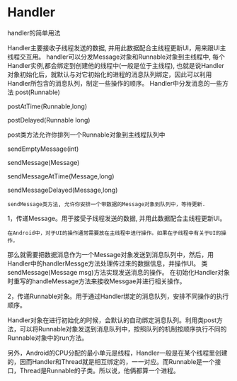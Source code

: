 # Handler
handler的简单用法

Handler主要接收子线程发送的数据, 并用此数据配合主线程更新UI，用来跟UI主线程交互用。
handler可以分发Message对象和Runnable对象到主线程中, 每个Handler实例,都会绑定到创建他的线程中(一般是位于主线程),
也就是说Handler对象初始化后，就默认与对它初始化的进程的消息队列绑定，因此可以利用Handler所包含的消息队列，制定一些操作的顺序。
Handler中分发消息的一些方法
 post(Runnable)

postAtTime(Runnable,long)

postDelayed(Runnable long)

   post类方法允许你排列一个Runnable对象到主线程队列中

sendEmptyMessage(int)

sendMessage(Message)

sendMessageAtTime(Message,long)

sendMessageDelayed(Message,long)

    sendMessage类方法, 允许你安排一个带数据的Message对象到队列中，等待更新.

1，传递Message。用于接受子线程发送的数据, 并用此数据配合主线程更新UI。

    在Android中，对于UI的操作通常需要放在主线程中进行操作。如果在子线程中有关于UI的操作，
那么就需要把数据消息作为一个Message对象发送到消息队列中，然后，用Handler中的handlerMessge方法处理传过来的数据信息，并操作UI。
类sendMessage(Message msg)方法实现发送消息的操作。 在初始化Handler对象时重写的handleMessage方法来接收Messgae并进行相关操作。

  2，传递Runnable对象。用于通过Handler绑定的消息队列，安排不同操作的执行顺序。

Handler对象在进行初始化的时候，会默认的自动绑定消息队列。利用类post方法，可以将Runnable对象发送到消息队列中，按照队列的机制按顺序执行不同的Runnable对象中的run方法。

另外，Android的CPU分配的最小单元是线程，Handler一般是在某个线程里创建的，因而Handler和Thread就是相互绑定的，一一对应。而Runnable是一个接口，Thread是Runnable的子类。所以说，他俩都算一个进程。








